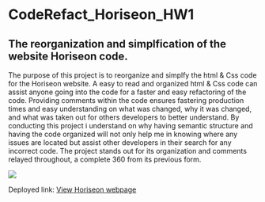 # CodeRefact_Horiseon_HW1

## The reorganization and simplfication of the website Horiseon code. 

The purpose of this project is to reorganize and simplfy the html & Css code for the Horiseon website. A easy to read and organized html & Css code can assist anyone going into the code for a faster and easy refactoring of the code. Providing comments within the code ensures fastering production times and easy understanding on what was changed, why it was changed, and what was taken out for others developers to better understand. 
By conducting this project i understand on why having semantic structure and having the code organized will not only help me in knowing where any issues are located but assist other developers in their search for any incorrect code. The project stands out for its organization and comments relayed throughout, a complete 360 from its previous form. 

<img src=C:\Users\12108\Desktop\CodeRefact_Horiseon_HW1\CodeRefact_Horiseon_HW1\CodeRefact_Horiseon\Develop\assets\images\Web capture_.jpeg/>


Deployed link: <a href="https://ricardonc86.github.io/CodeRefact_Horiseon_HW1/">View Horiseon webpage
